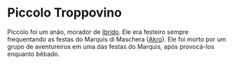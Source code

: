<!-- TITLE: Piccolo Troppovino -->
<!-- SUBTITLE: Visão geral sobre Piccolo Troppovino -->

# Piccolo Troppovino
Piccolo foi um anão, morador de [Ibrido](http://localhost/lugares/emberez/ibrido#ibrido). Ele era festeiro sempre frequentando as festas do Marquis di Maschera ([Akro](http://localhost/individuos/akro#akro)). Ele foi morto por um grupo de aventureiros em uma das festas do Marquis, após provocá-los enquanto bêbado.
